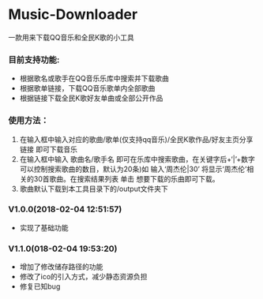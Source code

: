 # Music-Downloader
一款用来下载QQ音乐和全民K歌的小工具
   
### 目前支持功能:
    
* 根据歌名或歌手在QQ音乐乐库中搜索并下载歌曲
* 根据歌单链接，下载QQ音乐歌单内全部歌曲
* 根据链接下载全民K歌好友单曲或全部公开作品

### 使用方法：
1. 在输入框中输入对应的歌曲/歌单(仅支持qq音乐)/全民K歌作品/好友主页分享链接 即可下载音乐
2. 在输入框中输入 歌曲名/歌手名 即可在乐库中搜索歌曲，在关键字后+‘|’+数字 可以控制搜索歌曲的数目，默认为20条)如 输入‘周杰伦|30’ 将显示‘周杰伦’相关的30首歌曲。在搜索结果列表 单击 想要下载的乐曲即可下载。
3. 歌曲默认下载到本工具目录下的/output文件夹下
### V1.0.0(2018-02-04 12:51:57)
* 实现了基础功能
### V1.1.0(018-02-04 19:53:20)
* 增加了修改储存路径的功能
* 修改了ico的引入方式，减少静态资源负担
* 修复已知bug
